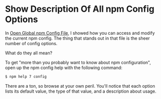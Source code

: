 # Show Description Of All npm Config Options

In [Open Global npm Config File](open-global-npm-config-file.md), I showed how
you can access and modify the current npm config. The thing that stands out in
that file is the sheer number of config options.

What do they all mean?

To get "more than you probably want to know about npm configuration", open up
the npm config help with the following command:

```bash
$ npm help 7 config
```

There are a ton, so browse at your own peril. You'll notice that each option
lists its default value, the type of that value, and a description about usage.
